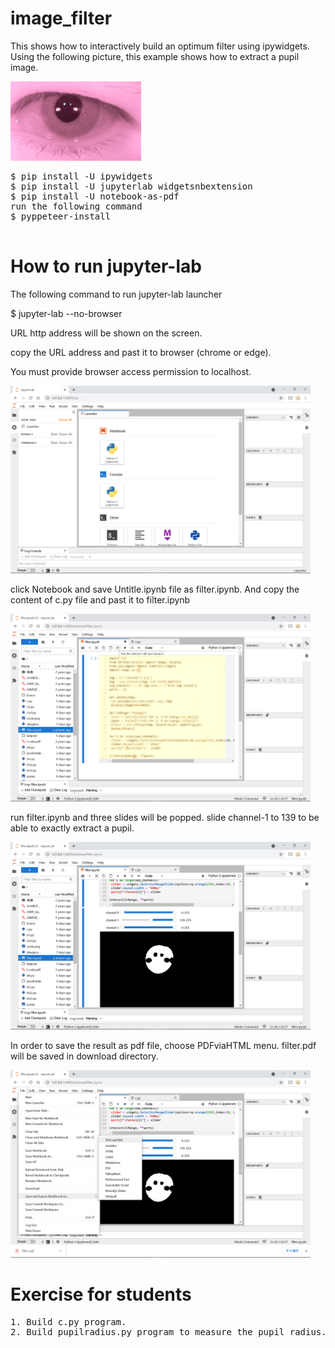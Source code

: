 # image_filter 
This shows how to interactively build an optimum filter using ipywidgets.
Using the following picture, this example shows how to extract a pupil image.

<img src='p.png' width=209 height=127>
<pre>
$ pip install -U ipywidgets
$ pip install -U jupyterlab widgetsnbextension
$ pip install -U notebook-as-pdf
run the following command
$ pyppeteer-install

</pre>

# How to run jupyter-lab
The following command to run jupyter-lab launcher

$ jupyter-lab --no-browser

URL http address will be shown on the screen.

copy the URL address and past it to browser (chrome or edge).

You must provide browser access permission to localhost.

<img src='1.png' width=480 height=300>

click Notebook and save Untitle.ipynb file as filter.ipynb. 
And copy the content of c.py file and past it to filter.ipynb

<img src='2.png' width=480 height=300>

run filter.ipynb and three slides will be popped. 
slide channel-1 to 139 to be able to exactly extract a pupil.

<img src='3.png' width=480 height=300>

In order to save the result as pdf file, choose PDFviaHTML menu. 
filter.pdf will be saved in download directory.

<img src='4.png' width=480 height=300>

# Exercise for students
<pre>
1. Build c.py program.
2. Build pupilradius.py program to measure the pupil radius.

</pre>

